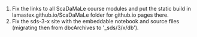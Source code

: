 1. Fix the links to all ScaDaMaLe course modules and put the static build in lamastex.github.io/ScaDaMaLe folder for github.io pages there.
2. Fix the sds-3-x site with the embeddable notebook and source files (migrating then from dbcArchives to '_sds/3/x/db').

